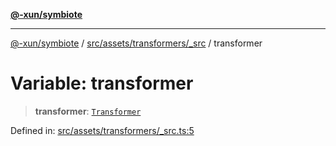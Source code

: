 [**@-xun/symbiote**](../../../../../README.md)

***

[@-xun/symbiote](../../../../../README.md) / [src/assets/transformers/\_src](../README.md) / transformer

# Variable: transformer

> **transformer**: [`Transformer`](../../../type-aliases/Transformer.md)

Defined in: [src/assets/transformers/\_src.ts:5](https://github.com/Xunnamius/symbiote/blob/15958ef64db3e6bbd3a724cff425dee47b08713b/src/assets/transformers/_src.ts#L5)
